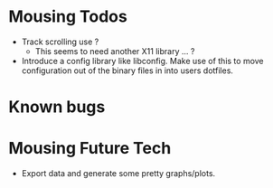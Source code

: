 Mousing Todos
=============
* Track scrolling use ?
    * This seems to need another X11 library ... ?
* Introduce a config library like libconfig. Make use of this to move configuration out
  of the binary files in into users dotfiles.

Known bugs
==========

Mousing Future Tech
===================
  * Export data and generate some pretty graphs/plots.
